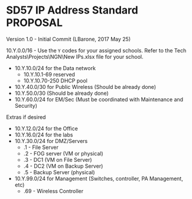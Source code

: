 SD57 IP Address Standard PROPOSAL
===
Version 1.0 - Initial Commit (LBarone, 2017 May 25)


10.Y.0.0/16 - Use the `Y` codes for your assigned schools. Refer to the Tech Analysts\Projects\NGN\New IPs.xlsx file for your school.


- 10.Y.10.0/24 for the Data network
  - 10.Y.10.1-69 reserved
  - 10.Y.10.70-250 DHCP pool
- 10.Y.40.0/30 for Public Wireless (Should be already done)
- 10.Y.50.0/30 (Should be already done)
- 10.Y.60.0/24 for EM/Sec (Must be coordinated with Maintenance and Security)

Extras if desired

- 10.Y.12.0/24 for the Office
- 10.Y.16.0/24 for the labs
- 10.Y.30.0/24 for DMZ/Servers
  - .1 - File Server
  - .2 - FOG server (VM or physical)
  - .3 - DC1 (VM on File Server)
  - .4 - DC2 (VM on Backup Server)
  - .5 - Backup Server (physical)
- 10.Y.99.0/24 for Management (Switches, controller, PA Management, etc)
  - .69 - Wireless Controller
